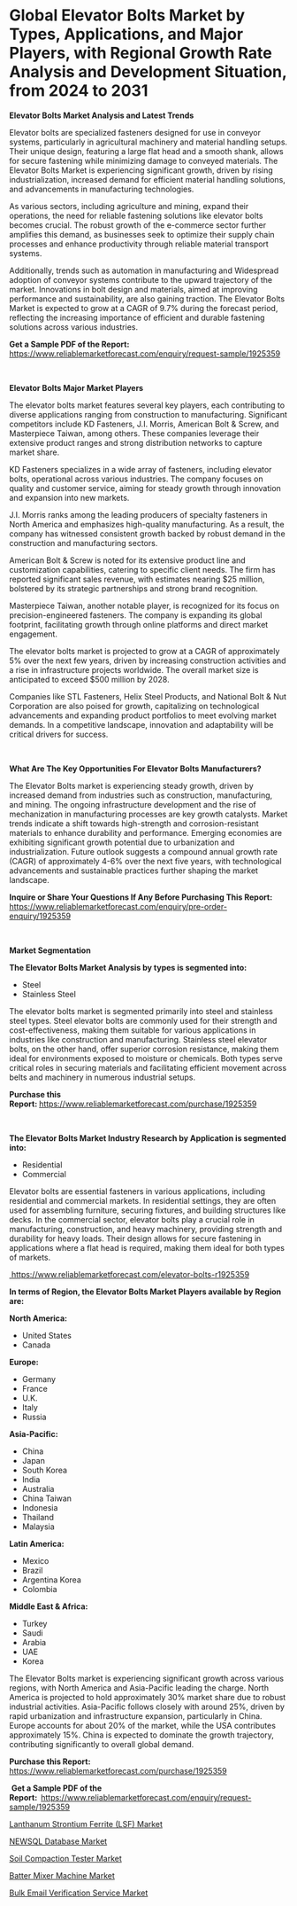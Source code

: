 <p><h1>Global Elevator Bolts Market by Types, Applications, and Major Players, with Regional Growth Rate Analysis and Development Situation, from 2024 to 2031</h1></p><p><strong>Elevator Bolts Market Analysis and Latest Trends</strong></p>
<p><p>Elevator bolts are specialized fasteners designed for use in conveyor systems, particularly in agricultural machinery and material handling setups. Their unique design, featuring a large flat head and a smooth shank, allows for secure fastening while minimizing damage to conveyed materials. The Elevator Bolts Market is experiencing significant growth, driven by rising industrialization, increased demand for efficient material handling solutions, and advancements in manufacturing technologies.</p><p>As various sectors, including agriculture and mining, expand their operations, the need for reliable fastening solutions like elevator bolts becomes crucial. The robust growth of the e-commerce sector further amplifies this demand, as businesses seek to optimize their supply chain processes and enhance productivity through reliable material transport systems. </p><p>Additionally, trends such as automation in manufacturing and Widespread adoption of conveyor systems contribute to the upward trajectory of the market. Innovations in bolt design and materials, aimed at improving performance and sustainability, are also gaining traction. The Elevator Bolts Market is expected to grow at a CAGR of 9.7% during the forecast period, reflecting the increasing importance of efficient and durable fastening solutions across various industries.</p></p>
<p><strong>Get a Sample PDF of the Report:&nbsp;</strong> <a href="https://www.reliablemarketforecast.com/enquiry/request-sample/1925359?utm_campaign=1464&utm_medium=2&utm_source=Github&utm_content=ia&utm_term=24102024&utm_id=elevator-bolts">https://www.reliablemarketforecast.com/enquiry/request-sample/1925359</a></p>
<p>&nbsp;</p>
<p><strong>Elevator Bolts Major Market Players</strong></p>
<p><p>The elevator bolts market features several key players, each contributing to diverse applications ranging from construction to manufacturing. Significant competitors include KD Fasteners, J.I. Morris, American Bolt & Screw, and Masterpiece Taiwan, among others. These companies leverage their extensive product ranges and strong distribution networks to capture market share.</p><p>KD Fasteners specializes in a wide array of fasteners, including elevator bolts, operational across various industries. The company focuses on quality and customer service, aiming for steady growth through innovation and expansion into new markets.</p><p>J.I. Morris ranks among the leading producers of specialty fasteners in North America and emphasizes high-quality manufacturing. As a result, the company has witnessed consistent growth backed by robust demand in the construction and manufacturing sectors.</p><p>American Bolt & Screw is noted for its extensive product line and customization capabilities, catering to specific client needs. The firm has reported significant sales revenue, with estimates nearing $25 million, bolstered by its strategic partnerships and strong brand recognition.</p><p>Masterpiece Taiwan, another notable player, is recognized for its focus on precision-engineered fasteners. The company is expanding its global footprint, facilitating growth through online platforms and direct market engagement.</p><p>The elevator bolts market is projected to grow at a CAGR of approximately 5% over the next few years, driven by increasing construction activities and a rise in infrastructure projects worldwide. The overall market size is anticipated to exceed $500 million by 2028.</p><p>Companies like STL Fasteners, Helix Steel Products, and National Bolt & Nut Corporation are also poised for growth, capitalizing on technological advancements and expanding product portfolios to meet evolving market demands. In a competitive landscape, innovation and adaptability will be critical drivers for success.</p></p>
<p>&nbsp;</p>
<p><strong>What Are The Key Opportunities For Elevator Bolts Manufacturers?</strong></p>
<p><p>The Elevator Bolts market is experiencing steady growth, driven by increased demand from industries such as construction, manufacturing, and mining. The ongoing infrastructure development and the rise of mechanization in manufacturing processes are key growth catalysts. Market trends indicate a shift towards high-strength and corrosion-resistant materials to enhance durability and performance. Emerging economies are exhibiting significant growth potential due to urbanization and industrialization. Future outlook suggests a compound annual growth rate (CAGR) of approximately 4-6% over the next five years, with technological advancements and sustainable practices further shaping the market landscape.</p></p>
<p><strong>Inquire or Share Your Questions If Any Before Purchasing This Report:</strong> <a href="https://www.reliablemarketforecast.com/enquiry/pre-order-enquiry/1925359?utm_campaign=1464&utm_medium=2&utm_source=Github&utm_content=ia&utm_term=24102024&utm_id=elevator-bolts">https://www.reliablemarketforecast.com/enquiry/pre-order-enquiry/1925359</a></p>
<p>&nbsp;</p>
<p><strong>Market Segmentation</strong></p>
<p><strong>The Elevator Bolts Market Analysis by types is segmented into:</strong></p>
<p><ul><li>Steel</li><li>Stainless Steel</li></ul></p>
<p><p>The elevator bolts market is segmented primarily into steel and stainless steel types. Steel elevator bolts are commonly used for their strength and cost-effectiveness, making them suitable for various applications in industries like construction and manufacturing. Stainless steel elevator bolts, on the other hand, offer superior corrosion resistance, making them ideal for environments exposed to moisture or chemicals. Both types serve critical roles in securing materials and facilitating efficient movement across belts and machinery in numerous industrial setups.</p></p>
<p><strong>Purchase this Report:&nbsp;</strong><a href="https://www.reliablemarketforecast.com/purchase/1925359?utm_campaign=1464&utm_medium=2&utm_source=Github&utm_content=ia&utm_term=24102024&utm_id=elevator-bolts">https://www.reliablemarketforecast.com/purchase/1925359</a></p>
<p>&nbsp;</p>
<p><strong>The Elevator Bolts Market Industry Research by Application is segmented into:</strong></p>
<p><ul><li>Residential</li><li>Commercial</li></ul></p>
<p><p>Elevator bolts are essential fasteners in various applications, including residential and commercial markets. In residential settings, they are often used for assembling furniture, securing fixtures, and building structures like decks. In the commercial sector, elevator bolts play a crucial role in manufacturing, construction, and heavy machinery, providing strength and durability for heavy loads. Their design allows for secure fastening in applications where a flat head is required, making them ideal for both types of markets.</p></p>
<p><a href="https://www.reliablemarketforecast.com/elevator-bolts-r1925359?utm_campaign=1464&utm_medium=2&utm_source=Github&utm_content=ia&utm_term=24102024&utm_id=elevator-bolts">&nbsp;https://www.reliablemarketforecast.com/elevator-bolts-r1925359</a></p>
<p><strong>In terms of Region, the Elevator Bolts Market Players available by Region are:</strong></p>
<p>
    <p> <strong> North America: </strong>
        <ul>
            <li>United States</li>
            <li>Canada</li>
        </ul>
        </p> 
    <p> <strong> Europe: </strong>
        <ul>
            <li>Germany</li>
            <li>France</li>
            <li>U.K.</li>
            <li>Italy</li>
            <li>Russia</li>
        </ul>
        </p> 
    <p> <strong> Asia-Pacific: </strong>
        <ul>
            <li>China</li>
            <li>Japan</li>
            <li>South Korea</li>
            <li>India</li>
            <li>Australia</li>
            <li>China Taiwan</li>
            <li>Indonesia</li>
            <li>Thailand</li>
            <li>Malaysia</li>
        </ul>
        </p> 
    <p> <strong> Latin America: </strong>
        <ul>
            <li>Mexico</li>
            <li>Brazil</li>
            <li>Argentina Korea</li>
            <li>Colombia</li>
        </ul>
        </p> 
    <p> <strong> Middle East & Africa: </strong>
        <ul>
            <li>Turkey</li>
            <li>Saudi</li>
            <li>Arabia</li>
            <li>UAE</li>
            <li>Korea</li>
        </ul>
    </p>
    </p>
<p><p>The Elevator Bolts market is experiencing significant growth across various regions, with North America and Asia-Pacific leading the charge. North America is projected to hold approximately 30% market share due to robust industrial activities. Asia-Pacific follows closely with around 25%, driven by rapid urbanization and infrastructure expansion, particularly in China. Europe accounts for about 20% of the market, while the USA contributes approximately 15%. China is expected to dominate the growth trajectory, contributing significantly to overall global demand.</p></p>
<p><strong>Purchase this Report: </strong><a href="https://www.reliablemarketforecast.com/purchase/1925359?utm_campaign=1464&utm_medium=2&utm_source=Github&utm_content=ia&utm_term=24102024&utm_id=elevator-bolts">https://www.reliablemarketforecast.com/purchase/1925359</a></p>
<p>&nbsp;<strong>Get a Sample PDF of the Report:&nbsp;&nbsp;</strong><a href="https://www.reliablemarketforecast.com/enquiry/request-sample/1925359?utm_campaign=1464&utm_medium=2&utm_source=Github&utm_content=ia&utm_term=24102024&utm_id=elevator-bolts">https://www.reliablemarketforecast.com/enquiry/request-sample/1925359</a></p>
<p><strong></strong></p>
<p><p><a href="https://github.com/lmorisekv5e/Market-Research-Report-List-1/blob/main/lanthanum-strontium-ferrite-lsf-market.md?utm_campaign=1464&utm_medium=2&utm_source=Github&utm_content=ia&utm_term=24102024&utm_id=elevator-bolts">Lanthanum Strontium Ferrite (LSF) Market</a></p><p><a href="https://www.linkedin.com/pulse/newsql-database-market-research-report-exploring-size-revenue-apzge?utm_campaign=1464&utm_medium=2&utm_source=Github&utm_content=ia&utm_term=24102024&utm_id=elevator-bolts">NEWSQL Database Market</a></p><p><a href="https://issuu.com/reportprime-2/docs/soil-compaction-tester-market-size-_f5aa9e380f9b89?utm_campaign=1464&utm_medium=2&utm_source=Github&utm_content=ia&utm_term=24102024&utm_id=elevator-bolts">Soil Compaction Tester Market</a></p><p><a href="https://issuu.com/reportprime-2/docs/batter-mixer-machine-market-size-20_7c2a4f47de3b7b?utm_campaign=1464&utm_medium=2&utm_source=Github&utm_content=ia&utm_term=24102024&utm_id=elevator-bolts">Batter Mixer Machine Market</a></p><p><a href="https://www.linkedin.com/pulse/global-bulk-email-verification-service-market-trends-innovations-z2t8e?utm_campaign=1464&utm_medium=2&utm_source=Github&utm_content=ia&utm_term=24102024&utm_id=elevator-bolts">Bulk Email Verification Service Market</a></p></p>